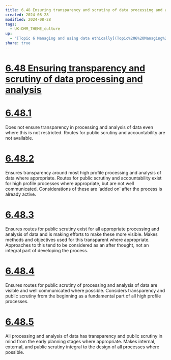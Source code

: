```yaml
---
title: 6.48 Ensuring transparency and scrutiny of data processing and analysis
created: 2024-08-28
modified: 2024-08-28
tags:
  - UK-DMM_THEME_culture
up:
  - "[Topic 6 Managing and using data ethically](Topic%206%20Managing%20and%20using%20data%20ethically.md)"
share: true
---
```

# [6.48 Ensuring transparency and scrutiny of data processing and analysis](6.48%20Ensuring%20transparency%20and%20scrutiny%20of%20data%20processing%20and%20analysis.md)
# [6.48.1](6.48.1.md)

Does not ensure transparency in processing and analysis of data even where this is not restricted. Routes for public scrutiny and accountability are not available.

# [6.48.2](6.48.2.md)

Ensures transparency around most high profile processing and analysis of data where appropriate. Routes for public scrutiny and accountability exist for high profile processes where appropriate, but are not well communicated. Considerations of these are ‘added on’ after the process is already active.

# [6.48.3](6.48.3.md)

Ensures routes for public scrutiny exist for all appropriate processing and analysis of data and is making efforts to make these more visible. Makes methods and objectives used for this transparent where appropriate. Approaches to this tend to be considered as an after thought, not an integral part of developing the process.

# [6.48.4](6.48.4.md)

Ensures routes for public scrutiny of processing and analysis of data are visible and well communicated where possible. Considers transparency and public scrutiny from the beginning as a fundamental part of all high profile processes.

# [6.48.5](6.48.5.md)

All processing and analysis of data has transparency and public scrutiny in mind from the early planning stages where appropriate. Makes internal, external, and public scrutiny integral to the design of all processes where possible.
